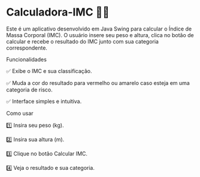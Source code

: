 # Calculadora-IMC 🏋️‍♂️

Este é um aplicativo desenvolvido em Java Swing para calcular o Índice de Massa Corporal (IMC). O usuário insere seu peso e altura, clica no botão de calcular e recebe o resultado do IMC junto com sua categoria correspondente.

Funcionalidades

✅ Exibe o IMC e sua classificação.

✅ Muda a cor do resultado para vermelho ou amarelo caso esteja em uma categoria de risco.

✅ Interface simples e intuitiva.

Como usar

1️⃣ Insira seu peso (kg).

2️⃣ Insira sua altura (m).

3️⃣ Clique no botão Calcular IMC.

4️⃣ Veja o resultado e sua categoria.
